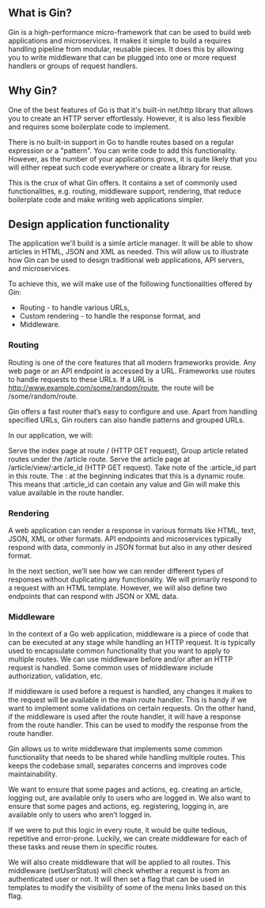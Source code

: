 ## What is Gin?

Gin is a high-performance micro-framework that can be used to build web applications and microservices. It makes it simple to build a requires handling pipeline from modular, reusable pieces. It does this by allowing you to write middleware that can be plugged into one or more request handlers or groups of request handlers.

## Why Gin?

One of the best features of Go is that it's built-in net/http library that allows you to create an HTTP server effortlessly. However, it is also less flexible and requires some boilerplate code to implement.

There is no built-in support in Go to handle routes based on a regular expression or a "pattern". You can write code to add this functionality. However, as the number of your applications grows, it is quite likely that you will either repeat such code everywhere or create a library for reuse.

This is the crux of what Gin offers. It contains a set of commonly used functionalities, e.g. routing, middleware support, rendering, that reduce boilerplate code and make writing web applications simpler.

## Design application functionality

The application we'll build is a simle article manager. It will be able to show articles in HTML, JSON and XML as needed. This will allow us to illustrate how Gin can be used to design traditional web applications, API servers, and microservices.

To achieve this, we will make use of the following functionalities offered by Gin:
- Routing - to handle various URLs,
- Custom rendering - to handle the response format, and
- Middleware.

### Routing

Routing is one of the core features that all modern frameworks provide. Any web page or an API endpoint is accessed by a URL. Frameworks use routes to handle requests to these URLs. If a URL is http://www.example.com/some/random/route, the route will be /some/random/route.

Gin offers a fast router that’s easy to configure and use. Apart from handling specified URLs, Gin routers can also handle patterns and grouped URLs.

In our application, we will:

Serve the index page at route / (HTTP GET request),
Group article related routes under the /article route. Serve the article page at /article/view/:article_id (HTTP GET request). Take note of the :article_id part in this route. The : at the beginning indicates that this is a dynamic route. This means that :article_id can contain any value and Gin will make this value available in the route handler.

### Rendering

A web application can render a response in various formats like HTML, text, JSON, XML or other formats. API endpoints and microservices typically respond with data, commonly in JSON format but also in any other desired format.

In the next section, we’ll see how we can render different types of responses without duplicating any functionality. We will primarily respond to a request with an HTML template. However, we will also define two endpoints that can respond with JSON or XML data.

### Middleware

In the context of a Go web application, middleware is a piece of code that can be executed at any stage while handling an HTTP request. It is typically used to encapsulate common functionality that you want to apply to multiple routes. We can use middleware before and/or after an HTTP request is handled. Some common uses of middleware include authorization, validation, etc.

If middleware is used before a request is handled, any changes it makes to the request will be available in the main route handler. This is handy if we want to implement some validations on certain requests. On the other hand, if the middleware is used after the route handler, it will have a response from the route handler. This can be used to modify the response from the route handler.

Gin allows us to write middleware that implements some common functionality that needs to be shared while handling multiple routes. This keeps the codebase small, separates concerns and improves code maintainability.

We want to ensure that some pages and actions, eg. creating an article, logging out, are available only to users who are logged in. We also want to ensure that some pages and actions, eg. registering, logging in, are available only to users who aren’t logged in.

If we were to put this logic in every route, it would be quite tedious, repetitive and error-prone. Luckily, we can create middleware for each of these tasks and reuse them in specific routes.

We will also create middleware that will be applied to all routes. This middleware (setUserStatus) will check whether a request is from an authenticated user or not. It will then set a flag that can be used in templates to modify the visibility of some of the menu links based on this flag.
